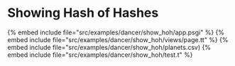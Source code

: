 # Showing Hash of Hashes


{% embed include file="src/examples/dancer/show_hoh/app.psgi" %}
{% embed include file="src/examples/dancer/show_hoh/views/page.tt" %}
{% embed include file="src/examples/dancer/show_hoh/planets.csv)
{% embed include file="src/examples/dancer/show_hoh/test.t" %}


